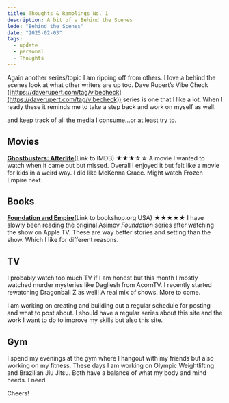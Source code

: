 ```yaml
---
title: Thoughts & Ramblings No. 1
description: A bit of a Behind the Scenes
lede: "Behind the Scenes"
date: "2025-02-03"
tags:
  - update
  - personal
  - Thoughts
---
```


Again another series/topic I am ripping off from others. I love a behind the scenes look at what other writers are up too. Dave Rupert’s Vibe Check ([https://daverupert.com/tag/vibecheck](https://daverupert.com/tag/vibecheck)) series is one that I like a lot. When I ready these it reminds me to take a step back and work on myself as well.

and keep track of all the media I consume...or at least try to.

## Movies
[**Ghostbusters: Afterlife**](https://www.imdb.com/title/tt4513678/?ref_=nv_sr_srsg_6_tt_8_nm_0_in_0_q_Ghostbu)(Link to IMDB) ★★★☆☆
A movie I wanted to watch when it came out but missed. Overall I enjoyed it but felt like a movie for kids in a weird way. I did like McKenna Grace. Might watch Frozen Empire next. 
## Books
[**Foundation and Empire**](https://bookshop.org/p/books/foundation-and-empire-isaac-asimov/11418077?ean=9780553293371&next=t&next=t)(Link to bookshop.org USA) ★★★★★
I have slowly been reading the original Asimov _Foundation_ series after watching the show on Apple TV. These are way better stories and setting than the show. Which I like for different reasons.

## TV
I probably watch too much TV if I am honest but this month I mostly watched murder mysteries like Dagliesh from AcornTV. I recently started rewatching Dragonball Z as well! A real mix of shows. More to come.

I am working on creating and building out a regular schedule for posting and what to post about. I should have a regular series about this site and the work I want to do to improve my skills but also this site.

## Gym
I spend my evenings at the gym where I hangout with my friends but also working on my fitness. These days I am working on Olympic Weightlifting and Brazilian Jiu Jitsu. Both have a balance of what my body and mind needs. I need 

Cheers!
